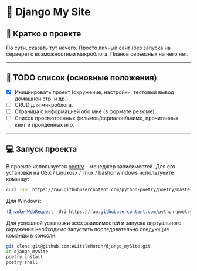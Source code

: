# 📁 Django My Site

## 📖 Кратко о проекте

По сути, сказать тут нечего. Просто личный сайт (без запуска на сервере) с возможностями микроблога. Планов серьезных на него нет.

---

## 🧾 TODO список (основные положения)

- [x] Инициировать проект (окружение, настройки, тестовый вывод домашней стр. и др.).
- [ ] CRUD для микроблога.
- [ ] Страница с информацией обо мне (в формате резюме).
- [ ] Список просмотренных фильмов/сериалов/аниме, прочитанных книг и пройденных игр.

---

## 💻 Запуск проекта

В проекте используется [poetry](https://github.com/python-poetry/poetry) -
менеджер зависимостей. Для его установки на OSX / Linuxosx / linux /
bashonwindows используейте команду:

```bash
curl -sSL https://raw.githubusercontent.com/python-poetry/poetry/master/install-poetry.py | python -

```

Для Windows:

```PowerShell
(Invoke-WebRequest -Uri https://raw.githubusercontent.com/python-poetry/poetry/master/install-poetry.py -UseBasicParsing).Content | python -

```

Для успешной установки всех зависимостей и запуска виртуального окружения
необходимо запустить последовательно следующие команды в консоли:

```bash
git clone git@github.com:ALittleMoron/django_mySite.git
cd django_mySite
poetry install
poetry shell
```
